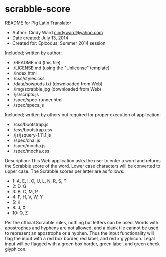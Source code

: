 scrabble-score
====================

README for Pig Latin Translator

* Author: Cindy Ward <cindyward@yahoo.com>
* Date created: July 13, 2014
* Created for:  Epicodus, Summer 2014 session

Included; written by author:
* ./README.md (this file)
* ./LICENSE.md (using the "Unlicense" template)
* ./index.html
* ./css/styles.css
* ./data/sowpods.txt (downloaded from Web)
* ./img/scrabble.jpg (downloaded from Web)
* ./js/scripts.js
* ./spec/spec-runner.html
* ./spec/specs.js

Included; written by others but required for proper execution of application:
* ./css/bootstrap.js
* ./css/bootstrap.css
* ./js/jsquery-1.11.1.js
* ./spec/chai.js
* ./spec/mocha.js
* ./spec/mocha.css

Description:
This Web application asks the user to enter a word and returns the Scrabble score of the word. Lower case characters will be converted to upper case. The Scrabble scores per letter are as follows:

* 1:  A, E, I, O, U, L, N, R, S, T
* 2:  D, G
* 3:  B, C, M, P
* 4:  F, H, V, W, Y
* 5:  K
* 8:  J, X
* 10: Q, Z

Per the official Scrabble rules, nothing but letters can be used. Words with apostrophes and hyphens are not allowed, and a blank tile cannot be used to represent an apostrophe or a hyphen. Thus the input functionality will flag the input with a red box border, red label, and red x glyphicon. Legal input will be flagged with a green box border, green label, and green check glyphicon. 
